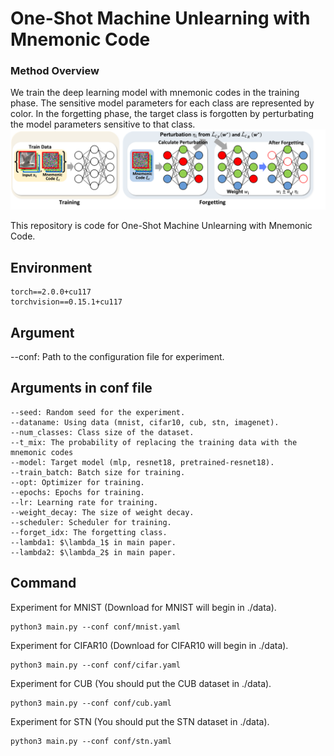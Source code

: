 # One-Shot Machine Unlearning with Mnemonic Code

### Method Overview
We train the deep learning model with mnemonic codes in the training phase.
The sensitive model parameters for each class are represented by color.
In the forgetting phase, the target class is forgotten by perturbating the model parameters sensitive to that class.
![fig1](./contents/method_overview.png)


This repository is code for One-Shot Machine Unlearning with Mnemonic Code.

## Environment
```
torch==2.0.0+cu117
torchvision==0.15.1+cu117
```

## Argument
--conf: Path to the configuration file for experiment.

## Arguments in conf file
```
--seed: Random seed for the experiment.
--dataname: Using data (mnist, cifar10, cub, stn, imagenet).
--num_classes: Class size of the dataset.
--t_mix: The probability of replacing the training data with the mnemonic codes
--model: Target model (mlp, resnet18, pretrained-resnet18).
--train_batch: Batch size for training.
--opt: Optimizer for training.
--epochs: Epochs for training.
--lr: Learning rate for training.
--weight_decay: The size of weight decay.
--scheduler: Scheduler for training.
--forget_idx: The forgetting class.
--lambda1: $\lambda_1$ in main paper.
--lambda2: $\lambda_2$ in main paper.
```

## Command
Experiment for MNIST (Download for MNIST will begin in ./data).
```
python3 main.py --conf conf/mnist.yaml
```

Experiment for CIFAR10 (Download for CIFAR10 will begin in ./data).
```
python3 main.py --conf conf/cifar.yaml
```

Experiment for CUB (You should put the CUB dataset in ./data).
```
python3 main.py --conf conf/cub.yaml
```

Experiment for STN (You should put the STN dataset in ./data).
```
python3 main.py --conf conf/stn.yaml
```
